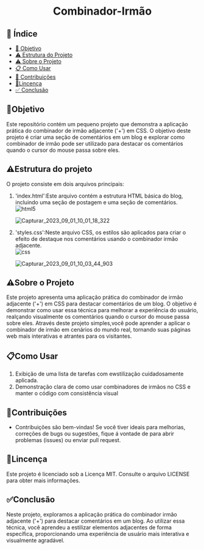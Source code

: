 <h1 align="center"> Combinador-Irmão </h1>

## 🔗 Índice
* [🎯 Objetivo](#-objetivo)
* [⚠️ Estrutura do Projeto](#-Estrutura-do-HTML)
* [⚠️ Sobre o Projeto](#-Sobre-o-Projeto)
* [📋 Como Usar](#-Como-Usar)
* [📝 Contribuições](#-Contribuições)
* [📍Lincença](#-Lincença)
* [✅ Conclusão](#-conclusão)










## 🎯Objetivo
Este repositório contém um pequeno projeto que demonstra a aplicação prática do combinador de irmão adjacente ('+') em CSS. O objetivo deste projeto é criar uma seção de comentários em um blog e explorar como combinador de irmão pode ser utilizado para destacar os comentários quando o cursor do mouse passa sobre eles.




## ⚠️Estrutura do projeto
O projeto consiste em dois arquivos principais:

<ol>
  <li>'index.html':Este arquivo contém a estrutura HTML básica do blog, incluindo uma seção de postagem e uma seção de comentários.</li>

   <img align="center" alt="html5" src="https://img.shields.io/badge/HTML5-E34F26?style=for-the-badge&logo=html5&logoColor=white" />

  ![Capturar_2023_09_01_10_01_18_322](https://github.com/andersoncode55/Codar-Combinador-irmao../assets/61977421/b5adf1f0-7969-4608-8ebe-3d7c24c65bc1)





  
  <li>'styles.css':Neste arquivo CSS, os estilos são aplicados para criar o efeito de destaque nos comentários usando o combinador irmão adjacente.</li>


  <img align="center" alt="css" src="https://img.shields.io/badge/CSS3-1572B6?style=for-the-badge&logo=css3&logoColor=white" />

![Capturar_2023_09_01_10_03_44_903](https://github.com/andersoncode55/Codar-Combinador-irmao../assets/61977421/f77a3cfb-902b-4117-b5f3-080ae6b29f43)


  
     
</ol>




## ⚠️Sobre o Projeto
Este projeto apresenta uma aplicação prática do combinador de irmão adjacente ('+') em CSS para destacar comentários de um blog. O objetivo é demonstrar como usar essa técnica para melhorar a experiência do usuário, realçando visualmente os comentários quando o cursor do mouse passa sobre eles. Através deste projeto simples,você pode aprender a aplicar o combinador de irmão em cenários do mundo real, tornando suas páginas web mais interativas e atrantes para os visitantes.








## 📋Como Usar
<ol>
  <li>Exibição de uma lista de tarefas com ewstilização cuidadosamente aplicada.</li>
  <li>Demonstração clara de como usar combinadores de irmãos no CSS e manter o código com consistência visual </li>
</ol>






## 📝Contribuições
<ul>
  <li>Contribuições são bem-vindas! Se você tiver ideais para melhorias, correções de bugs ou sugestões, fique á vontade de para abrir problemas (issues) ou enviar pull request.</li>
  
</ul>




## 📍Lincença
Este projeto é licenciado sob a Licença MIT. Consulte o arquivo LICENSE para obter mais informações.




## ✅Conclusão
Neste projeto, exploramos a aplicação prática do combinador irmão adjacente ('+') para destacar comentários em um blog. Ao utilizar essa técnica, você aprendeu a estilizar elementos adjacentes de forma específica, proporcionando uma experiência de usuário mais interativa e visualmente agradável.














































